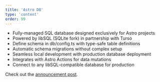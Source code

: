 ```yaml
---
title: 'Astro DB'
type: 'content'
order: 99
---
```


- Fully-managed SQL database designed exclusively for Astro projects 
- Powered by libSQL (SQLite fork) in partnership with Turso 
- Define schema in ⁠db/config.ts with type-safe table definitions 
- Automatic schema migrations without complex setup 
- Seamless local development with production database deployment 
- Integrates with Astro Actions for data mutations 
- Connect to any libSQL-compatible database for production 

Check out the [announcement post](https://astro.build/blog/astro-db/).
